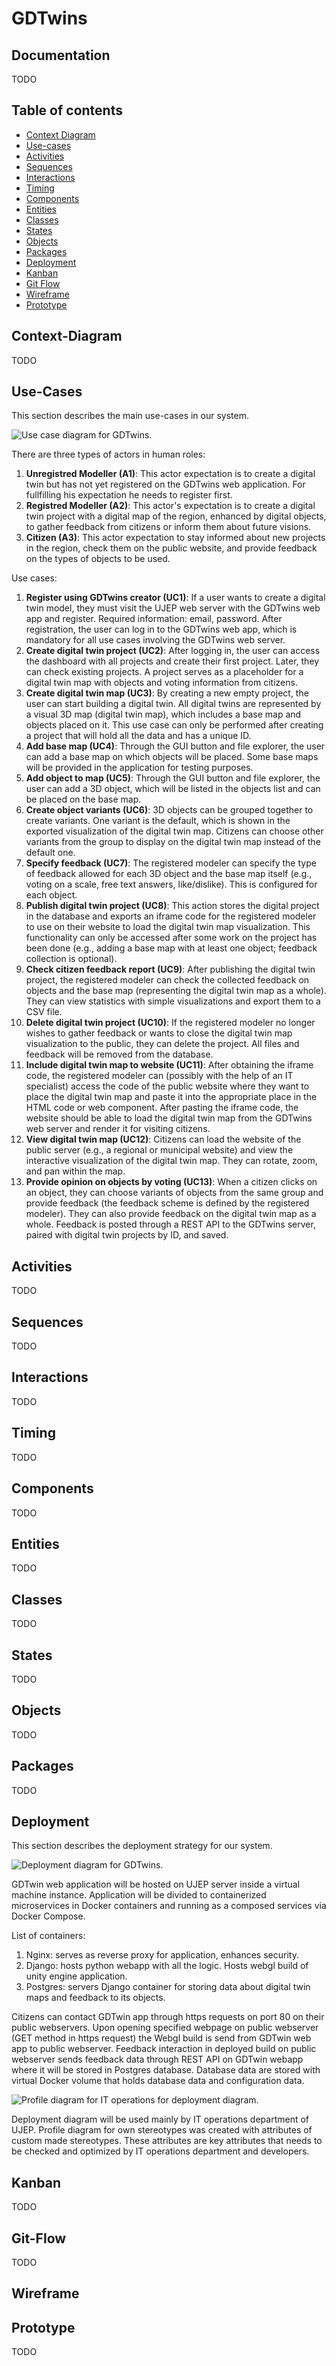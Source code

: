 # GDTwins

## Documentation
TODO

## Table of contents
- [Context Diagram](#context-diagram)
- [Use-cases](#use-cases)
- [Activities](#activities)
- [Sequences](#sequences)
- [Interactions](#interactions)
- [Timing](#timing)
- [Components](#components)
- [Entities](#entities)
- [Classes](#classes)
- [States](#states)
- [Objects](#objects)
- [Packages](#packages)
- [Deployment](#deployment)
- [Kanban](#kanban)
- [Git Flow](#git-flow)
- [Wireframe](#wireframe)
- [Prototype](#prototype)

## Context-Diagram
TODO

## Use-Cases
This section describes the main use-cases in our system.

![Use case diagram for GDTwins.](./usecase.drawio.svg)

There are three types of actors in human roles:
1. **Unregistred Modeller (A1)**: This actor expectation is to create a digital twin but has not yet registered on the GDTwins web application. For fullfilling his expectation he needs to register first.
2. **Registred Modeller (A2)**: This actor's expectation is to create a digital twin project with a digital map of the region, enhanced by digital objects, to gather feedback from citizens or inform them about future visions.
3. **Citizen (A3)**: This actor expectation to stay informed about new projects in the region, check them on the public website, and provide feedback on the types of objects to be used.

Use cases:
1. **Register using GDTwins creator (UC1)**: If a user wants to create a digital twin model, they must visit the UJEP web server with the GDTwins web app and register. Required information: email, password. After registration, the user can log in to the GDTwins web app, which is mandatory for all use cases involving the GDTwins web server.
2. **Create digital twin project (UC2)**: After logging in, the user can access the dashboard with all projects and create their first project. Later, they can check existing projects. A project serves as a placeholder for a digital twin map with objects and voting information from citizens.
3. **Create digital twin map (UC3)**: By creating a new empty project, the user can start building a digital twin. All digital twins are represented by a visual 3D map (digital twin map), which includes a base map and objects placed on it. This use case can only be performed after creating a project that will hold all the data and has a unique ID.
4. **Add base map (UC4)**: Through the GUI button and file explorer, the user can add a base map on which objects will be placed. Some base maps will be provided in the application for testing purposes.
5. **Add object to map (UC5)**: Through the GUI button and file explorer, the user can add a 3D object, which will be listed in the objects list and can be placed on the base map.
6. **Create object variants (UC6)**: 3D objects can be grouped together to create variants. One variant is the default, which is shown in the exported visualization of the digital twin map. Citizens can choose other variants from the group to display on the digital twin map instead of the default one.
7. **Specify feedback (UC7)**: The registered modeler can specify the type of feedback allowed for each 3D object and the base map itself (e.g., voting on a scale, free text answers, like/dislike). This is configured for each object.
8. **Publish digital twin project (UC8)**: This action stores the digital project in the database and exports an iframe code for the registered modeler to use on their website to load the digital twin map visualization. This functionality can only be accessed after some work on the project has been done (e.g., adding a base map with at least one object; feedback collection is optional).
9. **Check citizen feedback report (UC9)**: After publishing the digital twin project, the registered modeler can check the collected feedback on objects and the base map (representing the digital twin map as a whole). They can view statistics with simple visualizations and export them to a CSV file.
10. **Delete digital twin project (UC10)**: If the registered modeler no longer wishes to gather feedback or wants to close the digital twin map visualization to the public, they can delete the project. All files and feedback will be removed from the database.
11. **Include digital twin map to website (UC11)**: After obtaining the iframe code, the registered modeler can (possibly with the help of an IT specialist) access the code of the public website where they want to place the digital twin map and paste it into the appropriate place in the HTML code or web component. After pasting the iframe code, the website should be able to load the digital twin map from the GDTwins web server and render it for visiting citizens.
12. **View digital twin map (UC12)**: Citizens can load the website of the public server (e.g., a regional or municipal website) and view the interactive visualization of the digital twin map. They can rotate, zoom, and pan within the map.
13. **Provide opinion on objects by voting (UC13)**: When a citizen clicks on an object, they can choose variants of objects from the same group and provide feedback (the feedback scheme is defined by the registered modeler). They can also provide feedback on the digital twin map as a whole. Feedback is posted through a REST API to the GDTwins server, paired with digital twin projects by ID, and saved.

## Activities
TODO

## Sequences
TODO

## Interactions
TODO

## Timing
TODO

## Components
TODO

## Entities
TODO

## Classes
TODO

## States
TODO

## Objects
TODO

## Packages
TODO

## Deployment

This section describes the deployment strategy for our system.

![Deployment diagram for GDTwins.](./deployment.drawio.svg)

GDTwin web application will be hosted on UJEP server inside a virtual machine instance. Application will be divided to containerized microservices in Docker containers and running as a composed services via Docker Compose. 

List of containers:
1. Nginx: serves as reverse proxy for application, enhances security.
2. Django: hosts python webapp with all the logic. Hosts webgl build of unity engine application.
3. Postgres: servers Django container for storing data about digital twin maps and feedback to its objects.

Citizens can contact GDTwin app through https requests on port 80 on their public webservers. Upon opening specified webpage on public webserver (GET method in https request) the Webgl build is send from GDTwin web app to public webserver. Feedback interaction in deployed build on public webserver sends feedback data through REST API on GDTwin webapp where it will be stored in Postgres database. Database data are stored with virtual Docker volume that holds database data and configuration data.

![Profile diagram for IT operations for deployment diagram.](./profile-deployment.drawio.svg)

Deployment diagram will be used mainly by IT operations department of UJEP. Profile diagram for own stereotypes was created with attributes of custom made stereotypes. These attributes are key attributes that needs to be checked and optimized by IT operations department and developers.

## Kanban
TODO

## Git-Flow
TODO

## Wireframe

## Prototype
TODO